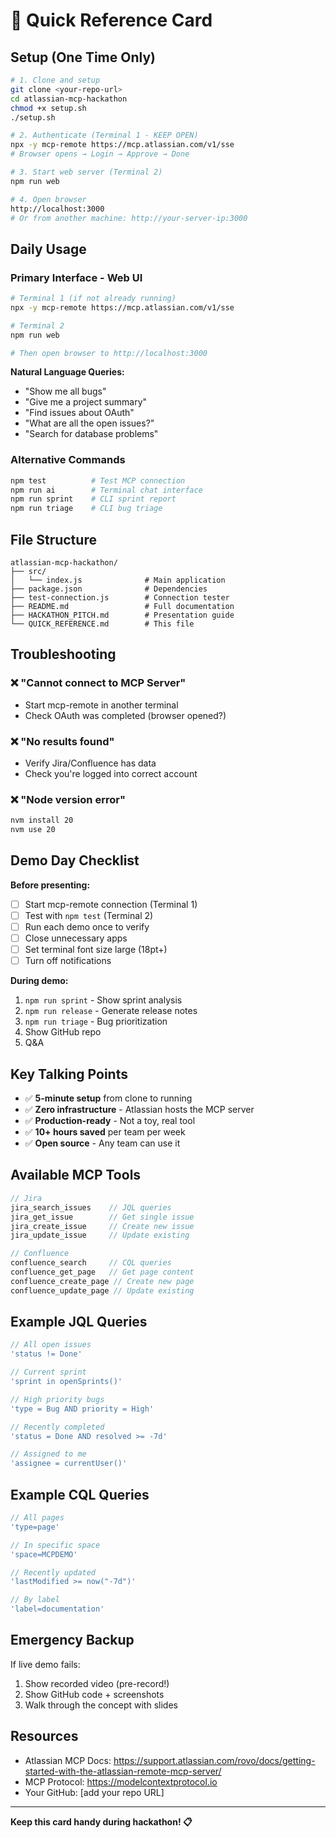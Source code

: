 # 🚀 Quick Reference Card

## Setup (One Time Only)

```bash
# 1. Clone and setup
git clone <your-repo-url>
cd atlassian-mcp-hackathon
chmod +x setup.sh
./setup.sh

# 2. Authenticate (Terminal 1 - KEEP OPEN)
npx -y mcp-remote https://mcp.atlassian.com/v1/sse
# Browser opens → Login → Approve → Done

# 3. Start web server (Terminal 2)
npm run web

# 4. Open browser
http://localhost:3000
# Or from another machine: http://your-server-ip:3000
```

## Daily Usage

### Primary Interface - Web UI

```bash
# Terminal 1 (if not already running)
npx -y mcp-remote https://mcp.atlassian.com/v1/sse

# Terminal 2
npm run web

# Then open browser to http://localhost:3000
```

**Natural Language Queries:**
- "Show me all bugs"
- "Give me a project summary"
- "Find issues about OAuth"
- "What are all the open issues?"
- "Search for database problems"

### Alternative Commands

```bash
npm test          # Test MCP connection
npm run ai        # Terminal chat interface
npm run sprint    # CLI sprint report
npm run triage    # CLI bug triage
```

## File Structure

```
atlassian-mcp-hackathon/
├── src/
│   └── index.js              # Main application
├── package.json              # Dependencies
├── test-connection.js        # Connection tester
├── README.md                 # Full documentation
├── HACKATHON_PITCH.md        # Presentation guide
└── QUICK_REFERENCE.md        # This file
```

## Troubleshooting

### ❌ "Cannot connect to MCP Server"
- Start mcp-remote in another terminal
- Check OAuth was completed (browser opened?)

### ❌ "No results found"  
- Verify Jira/Confluence has data
- Check you're logged into correct account

### ❌ "Node version error"
```bash
nvm install 20
nvm use 20
```

## Demo Day Checklist

**Before presenting:**
- [ ] Start mcp-remote connection (Terminal 1)
- [ ] Test with `npm test` (Terminal 2)
- [ ] Run each demo once to verify
- [ ] Close unnecessary apps
- [ ] Set terminal font size large (18pt+)
- [ ] Turn off notifications

**During demo:**
1. `npm run sprint` - Show sprint analysis
2. `npm run release` - Generate release notes
3. `npm run triage` - Bug prioritization
4. Show GitHub repo
5. Q&A

## Key Talking Points

- ✅ **5-minute setup** from clone to running
- ✅ **Zero infrastructure** - Atlassian hosts the MCP server
- ✅ **Production-ready** - Not a toy, real tool
- ✅ **10+ hours saved** per team per week
- ✅ **Open source** - Any team can use it

## Available MCP Tools

```javascript
// Jira
jira_search_issues    // JQL queries
jira_get_issue        // Get single issue
jira_create_issue     // Create new issue
jira_update_issue     // Update existing

// Confluence  
confluence_search     // CQL queries
confluence_get_page   // Get page content
confluence_create_page // Create new page
confluence_update_page // Update existing
```

## Example JQL Queries

```javascript
// All open issues
'status != Done'

// Current sprint
'sprint in openSprints()'

// High priority bugs
'type = Bug AND priority = High'

// Recently completed
'status = Done AND resolved >= -7d'

// Assigned to me
'assignee = currentUser()'
```

## Example CQL Queries

```javascript
// All pages
'type=page'

// In specific space
'space=MCPDEMO'

// Recently updated
'lastModified >= now("-7d")'

// By label
'label=documentation'
```

## Emergency Backup

If live demo fails:
1. Show recorded video (pre-record!)
2. Show GitHub code + screenshots
3. Walk through the concept with slides

## Resources

- Atlassian MCP Docs: https://support.atlassian.com/rovo/docs/getting-started-with-the-atlassian-remote-mcp-server/
- MCP Protocol: https://modelcontextprotocol.io
- Your GitHub: [add your repo URL]

---

**Keep this card handy during hackathon! 📋**
